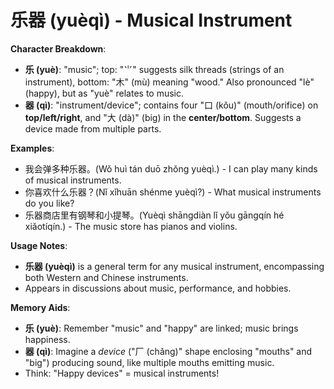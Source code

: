 # **乐器 (yuèqì) - Musical Instrument**

**Character Breakdown**:  
- **乐 (yuè)**: "music"; top: "⺌" suggests silk threads (strings of an instrument), bottom: "木" (mù) meaning "wood." Also pronounced "lè" (happy), but as "yuè" relates to music.  
- **器 (qì)**: "instrument/device"; contains four "口 (kǒu)" (mouth/orifice) on **top/left/right**, and "大 (dà)" (big) in the **center/bottom**. Suggests a device made from multiple parts.

**Examples**:  
- 我会弹多种乐器。(Wǒ huì tán duō zhǒng yuèqì.) - I can play many kinds of musical instruments.  
- 你喜欢什么乐器？(Nǐ xǐhuān shénme yuèqì?) - What musical instruments do you like?  
- 乐器商店里有钢琴和小提琴。(Yuèqì shāngdiàn lǐ yǒu gāngqín hé xiǎotíqín.) - The music store has pianos and violins.

**Usage Notes**:  
- **乐器 (yuèqì)** is a general term for any musical instrument, encompassing both Western and Chinese instruments.  
- Appears in discussions about music, performance, and hobbies.

**Memory Aids**:  
- **乐 (yuè)**: Remember "music" and "happy" are linked; music brings happiness.  
- **器 (qì)**: Imagine a *device* ("厂 (chǎng)" shape enclosing "mouths" and "big") producing sound, like multiple mouths emitting music.  
- Think: "Happy devices" = musical instruments!